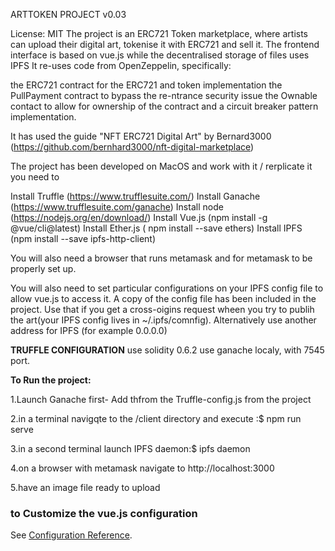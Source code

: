 ARTTOKEN PROJECT v0.03


License: MIT
The project is an ERC721 Token marketplace, where artists can upload their digital art, tokenise it with ERC721 and sell it.
The frontend interface is based on vue.js while the decentralised storage of files uses IPFS
It re-uses code from OpenZeppelin, specifically:

the ERC721 contract for the ERC721 and token implementation
the PullPayment contract to bypass the re-ntrance security issue
the Ownable contact to allow for ownership of the contract and a circuit breaker pattern implementation.

It has used the guide "NFT ERC721 Digital Art" by Bernard3000
(https://github.com/bernhard3000/nft-digital-marketplace)

The project has been developed on MacOS and work with it / rerplicate it you need to 

Install Truffle (https://www.trufflesuite.com/)
Install Ganache (https://www.trufflesuite.com/ganache)
Install node (https://nodejs.org/en/download/)
Install Vue.js (npm install -g @vue/cli@latest)
Install Ether.js ( npm install --save ethers)
Install IPFS (npm install --save ipfs-http-client)

You will also need a browser that runs metamask and for metamask to be properly set up.

You will also need to set particular configurations on your IPFS config file to allow vue.js to access it.
A copy of the config file has been included in the project. Use that if you get a cross-oigins request 
wheen you try to publih the art(your IPFS config lives in ~/.ipfs/comnfig). Alternatively use another address for IPFS (for example 0.0.0.0)

**TRUFFLE CONFIGURATION**
use solidity 0.6.2 
use ganache localy, with 7545 port. 

**To Run the project:**

1.Launch Ganache first- Add thfrom the Truffle-config.js from the project

2.in a terminal navigqte to the /client directory and execute :$ npm run serve

3.in a second terminal launch IPFS daemon:$ ipfs daemon

4.on a browser with metamask navigate to http://localhost:3000

5.have an image file ready to upload 





### to Customize the vue.js configuration
See [Configuration Reference](https://cli.vuejs.org/config/).

